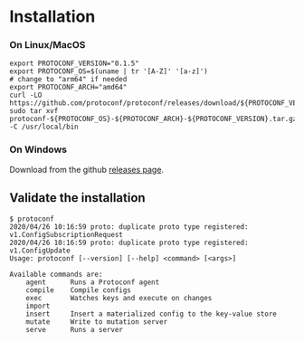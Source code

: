 # Installation

### On Linux/MacOS

```
export PROTOCONF_VERSION="0.1.5"
export PROTOCONF_OS=$(uname | tr '[A-Z]' '[a-z]')
# change to "arm64" if needed
export PROTOCONF_ARCH="amd64"
curl -LO https://github.com/protoconf/protoconf/releases/download/${PROTOCONF_VERSION}/protoconf-${PROTOCONF_OS}-${PROTOCONF_ARCH}-${PROTOCONF_VERSION}.tar.gz
sudo tar xvf protoconf-${PROTOCONF_OS}-${PROTOCONF_ARCH}-${PROTOCONF_VERSION}.tar.gz -C /usr/local/bin
```

### On Windows

Download from the github [releases page](https://github.com/protoconf/protoconf/releases).

## Validate the installation

```
$ protoconf
2020/04/26 10:16:59 proto: duplicate proto type registered: v1.ConfigSubscriptionRequest
2020/04/26 10:16:59 proto: duplicate proto type registered: v1.ConfigUpdate
Usage: protoconf [--version] [--help] <command> [<args>]

Available commands are:
    agent      Runs a Protoconf agent
    compile    Compile configs
    exec       Watches keys and execute on changes
    import
    insert     Insert a materialized config to the key-value store
    mutate     Write to mutation server
    serve      Runs a server
```
